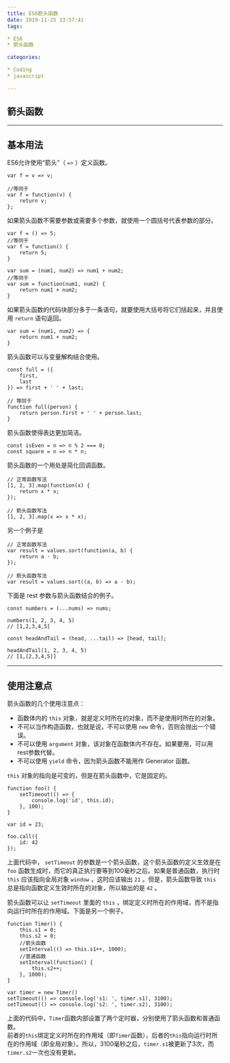 ```yaml
---
title: ES6箭头函数
date: 2019-11-25 13:57:41
tags:

* ES6
* 箭头函数

categories:

* Coding
* javascript

---
```


## 箭头函数

---

## 基本用法

ES6允许使用“箭头”（ `=>` ）定义函数。

``` JS
var f = v => v;

//等同于
var f = function(v) {
    return v;
};
```

如果箭头函数不需要参数或需要多个参数，就使用一个圆括号代表参数的部分。

``` JS
var f = () => 5;
//等同于
var f = function() {
    return 5;
}

var sum = (num1, num2) => num1 + num2;
//等同于
var sum = function(num1, num2) {
    return num1 + num2;
}
```

如果箭头函数的代码块部分多于一条语句，就要使用大括号将它们括起来，并且使用 `return` 语句返回。

``` JS
var sum = (num1, num2) => {
    return num1 + num2;
}
```

箭头函数可以与变量解构结合使用。

``` JS
const full = ({
    first,
    last
}) => first + ' ' + last;

// 等同于
function full(person) {
    return person.first + ' ' + person.last;
}
```

箭头函数使得表达更加简洁。

``` JS
const isEven = n => n % 2 === 0;
const square = n => n * n;
```

箭头函数的一个用处是简化回调函数。

``` JS
// 正常函数写法
[1, 2, 3].map(function(x) {
    return x * x;
});

// 箭头函数写法
[1, 2, 3].map(x => x * x);
```

另一个例子是

``` JS
// 正常函数写法
var result = values.sort(function(a, b) {
    return a - b;
});

// 箭头函数写法
var result = values.sort((a, b) => a - b);
```

下面是 rest 参数与箭头函数结合的例子。

``` JS
const numbers = (...nums) => nums;

numbers(1, 2, 3, 4, 5)
// [1,2,3,4,5]

const headAndTail = (head, ...tail) => [head, tail];

headAndTail(1, 2, 3, 4, 5)
// [1,[2,3,4,5]]
```

---

## 使用注意点

箭头函数的几个使用注意点：

* 函数体内的 `this` 对象，就是定义时所在的对象，而不是使用时所在的对象。
* 不可以当作构造函数，也就是说，不可以使用 `new` 命令，否则会抛出一个错误。
* 不可以使用 `argument` 对象，该对象在函数体内不存在。如果要用，可以用rest参数代替。
* 不可以使用 `yield` 命令，因为箭头函数不能用作 Generator 函数。

`this` 对象的指向是可变的，但是在箭头函数中，它是固定的。

``` JS
function foo() {
    setTimeout(() => {
        console.log('id', this.id);
    }, 100);
}

var id = 23;

foo.call({
    id: 42
});
```

上面代码中， `setTimeout` 的参数是一个箭头函数，这个箭头函数的定义生效是在 `foo` 函数生成时，而它的真正执行要等到100毫秒之后。如果是普通函数，执行时 `this` 应该指向全局对象 `window` ，这时应该输出 `21` 。但是，箭头函数导致 `this` 总是指向函数定义生效时所在的对象，所以输出的是 `42` 。

箭头函数可以让 `setTimeout` 里面的 `this` ，绑定定义时所在的作用域，而不是指向运行时所在的作用域。下面是另一个例子。

``` JS
function Timer() {
    this.s1 = 0;
    this.s2 = 0;
    //箭头函数
    setInterval(() => this.s1++, 1000);
    //普通函数
    setInterval(function() {
        this.s2++;
    }, 1000);
}

var timer = new Timer()
setTimeout(() => console.log('s1: ', timer.s1), 3100);
setTimeout(() => console.log('s2: ', timer.s2), 3100);
```
上面的代码中，`Timer`函数内部设置了两个定时器，分别使用了箭头函数和普通函数。  
前者的`this`绑定定义时所在的作用域（即`Timer`函数），后者的`this`指向运行时所在的作用域（即全局对象）。所以，3100毫秒之后，`timer.s1`被更新了3次，而`timer.s2`一次也没有更新。

